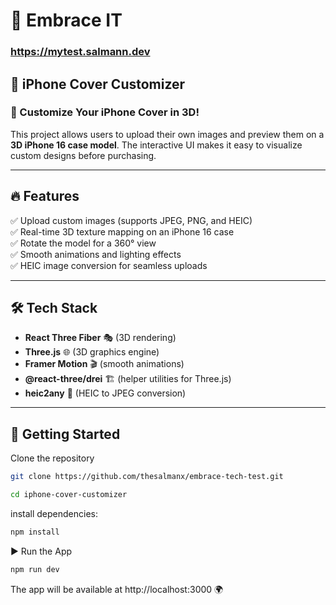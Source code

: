 # 🚀 Embrace IT  
### https://mytest.salmann.dev
## 📱 iPhone Cover Customizer  

### 🎨 Customize Your iPhone Cover in 3D!  

This project allows users to upload their own images and preview them on a **3D iPhone 16 case model**. The interactive UI makes it easy to visualize custom designs before purchasing.  

---

## 🔥 Features  
✅ Upload custom images (supports JPEG, PNG, and HEIC)  
✅ Real-time 3D texture mapping on an iPhone 16 case  
✅ Rotate the model for a 360° view  
✅ Smooth animations and lighting effects  
✅ HEIC image conversion for seamless uploads  

---

## 🛠️ Tech Stack  
- **React Three Fiber** 🎭 (3D rendering)  
- **Three.js** 🌐 (3D graphics engine)  
- **Framer Motion** 🎬 (smooth animations)  
- **@react-three/drei** 🏗️ (helper utilities for Three.js)  
- **heic2any** 🔄 (HEIC to JPEG conversion)  

---

## 🚀 Getting Started  

Clone the repository

```bash
git clone https://github.com/thesalmanx/embrace-tech-test.git
```
```bash
cd iphone-cover-customizer
```

install dependencies:

```bash
npm install
```

▶️ Run the App

```bash
npm run dev
```

The app will be available at http://localhost:3000 🌍